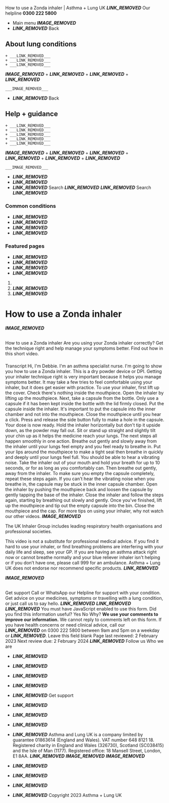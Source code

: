 
How to use a Zonda inhaler | Asthma + Lung UK
 ___LINK_REMOVED___
 Our helpline **0300 222 5800**
* Main menu
___IMAGE_REMOVED___
* ___LINK_REMOVED___
 Back
 
## About lung conditions
	+ ___LINK_REMOVED___
	+ ___LINK_REMOVED___
	+ ___LINK_REMOVED___
___IMAGE_REMOVED___
	+ ___LINK_REMOVED___
	+ ___LINK_REMOVED___
	+ ___LINK_REMOVED___
	
	
	___IMAGE_REMOVED___
* ___LINK_REMOVED___
 Back
 
## Help + guidance
	+ ___LINK_REMOVED___
	+ ___LINK_REMOVED___
	+ ___LINK_REMOVED___
	+ ___LINK_REMOVED___
	+ ___LINK_REMOVED___
___IMAGE_REMOVED___
	+ ___LINK_REMOVED___
	+ ___LINK_REMOVED___
	+ ___LINK_REMOVED___
	+ ___LINK_REMOVED___
	+ ___LINK_REMOVED___
	
	
	___IMAGE_REMOVED___
* ___LINK_REMOVED___
* ___LINK_REMOVED___
* ___LINK_REMOVED___
Search
___LINK_REMOVED___ 
 ___LINK_REMOVED___
Search
___LINK_REMOVED___
### Common conditions
* ___LINK_REMOVED___
* ___LINK_REMOVED___
* ___LINK_REMOVED___
* ___LINK_REMOVED___
### Featured pages
* ___LINK_REMOVED___
* ___LINK_REMOVED___
* ___LINK_REMOVED___
* ___LINK_REMOVED___
1. 
3. ___LINK_REMOVED___
5. ___LINK_REMOVED___
# How to use a Zonda inhaler
___IMAGE_REMOVED___
## 
 How to use a Zonda inhaler
Are you using your Zonda inhaler correctly? Get the technique right and help manage your symptoms better. Find out how in this short video.
 
### 
 Transcript
Hi, I'm Debbie. I'm an asthma specialist nurse. I'm going to show you how to use a Zonda inhaler. This is a dry powder device or DPI. Getting your inhaler technique right is very important because it helps you manage symptoms better. It may take a few tries to feel comfortable using your inhaler, but it does get easier with practice. To use your inhaler, first lift up the cover. Check there's nothing inside the mouthpiece. Open the inhaler by lifting up the mouthpiece. Next, take a capsule from the bottle. Only use a capsule if it has been kept inside the bottle with the lid firmly closed. Put the capsule inside the inhaler. It's important to put the capsule into the inner chamber and not into the mouthpiece. Close the mouthpiece until you hear a click. Press and release the side button fully to make a hole in the capsule. Your dose is now ready. Hold the inhaler horizontally but don't tip it upside down, as the powder may fall out. Sit or stand up straight and slightly tilt your chin up as it helps the medicine reach your lungs. The next steps all happen smoothly in one action. Breathe out gently and slowly away from the inhaler until your lungs feel empty and you feel ready to breathe in. Put your lips around the mouthpiece to make a tight seal then breathe in quickly and deeply until your lungs feel full. You should be able to hear a vibrating noise. Take the inhaler out of your mouth and hold your breath for up to 10 seconds, or for as long as you comfortably can. Then breathe out gently, away from the inhaler. To make sure you empty the capsule completely, repeat these steps again. If you can't hear the vibrating noise when you breathe in, the capsule may be stuck in the inner capsule chamber. Open the inhaler by pushing the mouthpiece back and loosen the capsule by gently tapping the base of the inhaler. Close the inhaler and follow the steps again, starting by breathing out slowly and gently. Once you've finished, lift up the mouthpiece and tip out the empty capsule into the bin. Close the mouthpiece and the cap. For more tips on using your inhaler, why not watch our other videos.
___IMAGE_REMOVED___
 
 The UK Inhaler Group includes leading respiratory health organisations and professional societies.
 
 
This video is not a substitute for professional medical advice. If you find it hard to use your inhaler, or find breathing problems are interfering with your daily life and sleep, see your GP. If you are having an asthma attack right now or cannot breathe normally and your blue reliever inhaler isn't helping or if you don’t have one, please call 999 for an ambulance. Asthma + Lung UK does not endorse nor recommend specific products. ___LINK_REMOVED___
 
___IMAGE_REMOVED___
## 
 Get support
Call or WhatsApp our Helpline for support with your condition. Get advice on your medicines, symptoms or travelling with a lung condition, or just call us to say hello.
___LINK_REMOVED___
___LINK_REMOVED___
___LINK_REMOVED___
You must have JavaScript enabled to use this form.
Did you find this information useful?
Yes
No
Why?
**We use your comments to improve our information.** We cannot reply to comments left on this form. If you have health concerns or need clinical advice, call our ___LINK_REMOVED___ on 0300 222 5800 between 9am and 5pm on a weekday or ___LINK_REMOVED___.
Leave this field blank
Page last reviewed: 
2 February 2023
Next review due: 
2 February 2024
 ___LINK_REMOVED___
Follow us
 Who we are
 
* ___LINK_REMOVED___
* ___LINK_REMOVED___
* ___LINK_REMOVED___
* ___LINK_REMOVED___
* ___LINK_REMOVED___
 Get support
 
* ___LINK_REMOVED___
* ___LINK_REMOVED___
* ___LINK_REMOVED___
* ___LINK_REMOVED___
Asthma and Lung UK is a company limited by guarantee 01863614 (England and Wales). VAT number 648 8121 18.
Registered charity in England and Wales (326730), Scotland (SC038415) and the Isle of Man (1177). Registered office: 18 Mansell Street, London, E1 8AA.
___LINK_REMOVED___
___IMAGE_REMOVED___
___IMAGE_REMOVED___
* ___LINK_REMOVED___
* ___LINK_REMOVED___
* ___LINK_REMOVED___
* ___LINK_REMOVED___
 Copyright 2023 Asthma + Lung UK
 
